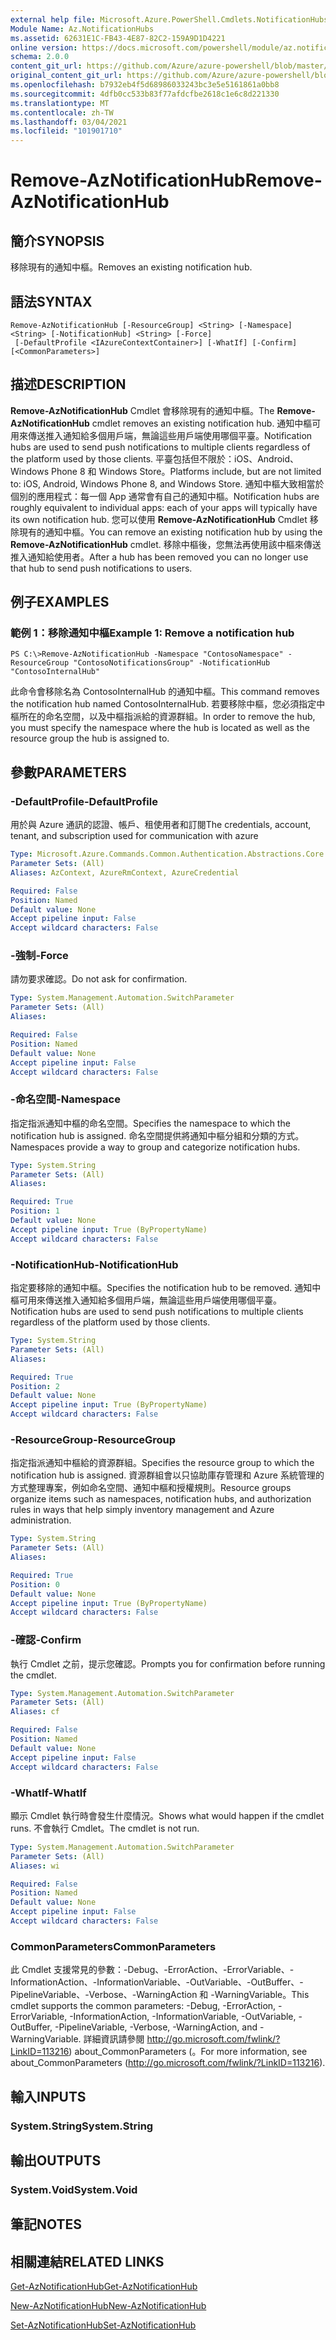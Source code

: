 ```yaml
---
external help file: Microsoft.Azure.PowerShell.Cmdlets.NotificationHubs.dll-Help.xml
Module Name: Az.NotificationHubs
ms.assetid: 62631E1C-FB43-4E87-82C2-159A9D1D4221
online version: https://docs.microsoft.com/powershell/module/az.notificationhubs/remove-aznotificationhub
schema: 2.0.0
content_git_url: https://github.com/Azure/azure-powershell/blob/master/src/NotificationHubs/NotificationHubs/help/Remove-AzNotificationHub.md
original_content_git_url: https://github.com/Azure/azure-powershell/blob/master/src/NotificationHubs/NotificationHubs/help/Remove-AzNotificationHub.md
ms.openlocfilehash: b7932eb4f5d68986033243bc3e5e5161861a0bb8
ms.sourcegitcommit: 4dfb0cc533b83f77afdcfbe2618c1e6c8d221330
ms.translationtype: MT
ms.contentlocale: zh-TW
ms.lasthandoff: 03/04/2021
ms.locfileid: "101901710"
---
```

# <span data-ttu-id="a440c-101">Remove-AzNotificationHub</span><span class="sxs-lookup"><span data-stu-id="a440c-101">Remove-AzNotificationHub</span></span>

## <span data-ttu-id="a440c-102">簡介</span><span class="sxs-lookup"><span data-stu-id="a440c-102">SYNOPSIS</span></span>
<span data-ttu-id="a440c-103">移除現有的通知中樞。</span><span class="sxs-lookup"><span data-stu-id="a440c-103">Removes an existing notification hub.</span></span>

## <span data-ttu-id="a440c-104">語法</span><span class="sxs-lookup"><span data-stu-id="a440c-104">SYNTAX</span></span>

```
Remove-AzNotificationHub [-ResourceGroup] <String> [-Namespace] <String> [-NotificationHub] <String> [-Force]
 [-DefaultProfile <IAzureContextContainer>] [-WhatIf] [-Confirm] [<CommonParameters>]
```

## <span data-ttu-id="a440c-105">描述</span><span class="sxs-lookup"><span data-stu-id="a440c-105">DESCRIPTION</span></span>
<span data-ttu-id="a440c-106">**Remove-AzNotificationHub** Cmdlet 會移除現有的通知中樞。</span><span class="sxs-lookup"><span data-stu-id="a440c-106">The **Remove-AzNotificationHub** cmdlet removes an existing notification hub.</span></span>
<span data-ttu-id="a440c-107">通知中樞可用來傳送推入通知給多個用戶端，無論這些用戶端使用哪個平臺。</span><span class="sxs-lookup"><span data-stu-id="a440c-107">Notification hubs are used to send push notifications to multiple clients regardless of the platform used by those clients.</span></span>
<span data-ttu-id="a440c-108">平臺包括但不限於：iOS、Android、Windows Phone 8 和 Windows Store。</span><span class="sxs-lookup"><span data-stu-id="a440c-108">Platforms include, but are not limited to: iOS, Android, Windows Phone 8, and Windows Store.</span></span>
<span data-ttu-id="a440c-109">通知中樞大致相當於個別的應用程式：每一個 App 通常會有自己的通知中樞。</span><span class="sxs-lookup"><span data-stu-id="a440c-109">Notification hubs are roughly equivalent to individual apps: each of your apps will typically have its own notification hub.</span></span>
<span data-ttu-id="a440c-110">您可以使用 **Remove-AzNotificationHub** Cmdlet 移除現有的通知中樞。</span><span class="sxs-lookup"><span data-stu-id="a440c-110">You can remove an existing notification hub by using the **Remove-AzNotificationHub** cmdlet.</span></span>
<span data-ttu-id="a440c-111">移除中樞後，您無法再使用該中樞來傳送推入通知給使用者。</span><span class="sxs-lookup"><span data-stu-id="a440c-111">After a hub has been removed you can no longer use that hub to send push notifications to users.</span></span>

## <span data-ttu-id="a440c-112">例子</span><span class="sxs-lookup"><span data-stu-id="a440c-112">EXAMPLES</span></span>

### <span data-ttu-id="a440c-113">範例 1：移除通知中樞</span><span class="sxs-lookup"><span data-stu-id="a440c-113">Example 1: Remove a notification hub</span></span>
```
PS C:\>Remove-AzNotificationHub -Namespace "ContosoNamespace" -ResourceGroup "ContosoNotificationsGroup" -NotificationHub "ContosoInternalHub"
```

<span data-ttu-id="a440c-114">此命令會移除名為 ContosoInternalHub 的通知中樞。</span><span class="sxs-lookup"><span data-stu-id="a440c-114">This command removes the notification hub named ContosoInternalHub.</span></span>
<span data-ttu-id="a440c-115">若要移除中樞，您必須指定中樞所在的命名空間，以及中樞指派給的資源群組。</span><span class="sxs-lookup"><span data-stu-id="a440c-115">In order to remove the hub, you must specify the namespace where the hub is located as well as the resource group the hub is assigned to.</span></span>

## <span data-ttu-id="a440c-116">參數</span><span class="sxs-lookup"><span data-stu-id="a440c-116">PARAMETERS</span></span>

### <span data-ttu-id="a440c-117">-DefaultProfile</span><span class="sxs-lookup"><span data-stu-id="a440c-117">-DefaultProfile</span></span>
<span data-ttu-id="a440c-118">用於與 Azure 通訊的認證、帳戶、租使用者和訂閱</span><span class="sxs-lookup"><span data-stu-id="a440c-118">The credentials, account, tenant, and subscription used for communication with azure</span></span>

```yaml
Type: Microsoft.Azure.Commands.Common.Authentication.Abstractions.Core.IAzureContextContainer
Parameter Sets: (All)
Aliases: AzContext, AzureRmContext, AzureCredential

Required: False
Position: Named
Default value: None
Accept pipeline input: False
Accept wildcard characters: False
```

### <span data-ttu-id="a440c-119">-強制</span><span class="sxs-lookup"><span data-stu-id="a440c-119">-Force</span></span>
<span data-ttu-id="a440c-120">請勿要求確認。</span><span class="sxs-lookup"><span data-stu-id="a440c-120">Do not ask for confirmation.</span></span>

```yaml
Type: System.Management.Automation.SwitchParameter
Parameter Sets: (All)
Aliases:

Required: False
Position: Named
Default value: None
Accept pipeline input: False
Accept wildcard characters: False
```

### <span data-ttu-id="a440c-121">-命名空間</span><span class="sxs-lookup"><span data-stu-id="a440c-121">-Namespace</span></span>
<span data-ttu-id="a440c-122">指定指派通知中樞的命名空間。</span><span class="sxs-lookup"><span data-stu-id="a440c-122">Specifies the namespace to which the notification hub is assigned.</span></span>
<span data-ttu-id="a440c-123">命名空間提供將通知中樞分組和分類的方式。</span><span class="sxs-lookup"><span data-stu-id="a440c-123">Namespaces provide a way to group and categorize notification hubs.</span></span>

```yaml
Type: System.String
Parameter Sets: (All)
Aliases:

Required: True
Position: 1
Default value: None
Accept pipeline input: True (ByPropertyName)
Accept wildcard characters: False
```

### <span data-ttu-id="a440c-124">-NotificationHub</span><span class="sxs-lookup"><span data-stu-id="a440c-124">-NotificationHub</span></span>
<span data-ttu-id="a440c-125">指定要移除的通知中樞。</span><span class="sxs-lookup"><span data-stu-id="a440c-125">Specifies the notification hub to be removed.</span></span>
<span data-ttu-id="a440c-126">通知中樞可用來傳送推入通知給多個用戶端，無論這些用戶端使用哪個平臺。</span><span class="sxs-lookup"><span data-stu-id="a440c-126">Notification hubs are used to send push notifications to multiple clients regardless of the platform used by those clients.</span></span>

```yaml
Type: System.String
Parameter Sets: (All)
Aliases:

Required: True
Position: 2
Default value: None
Accept pipeline input: True (ByPropertyName)
Accept wildcard characters: False
```

### <span data-ttu-id="a440c-127">-ResourceGroup</span><span class="sxs-lookup"><span data-stu-id="a440c-127">-ResourceGroup</span></span>
<span data-ttu-id="a440c-128">指定指派通知中樞給的資源群組。</span><span class="sxs-lookup"><span data-stu-id="a440c-128">Specifies the resource group to which the notification hub is assigned.</span></span>
<span data-ttu-id="a440c-129">資源群組會以只協助庫存管理和 Azure 系統管理的方式整理專案，例如命名空間、通知中樞和授權規則。</span><span class="sxs-lookup"><span data-stu-id="a440c-129">Resource groups organize items such as namespaces, notification hubs, and authorization rules in ways that help simply inventory management and Azure administration.</span></span>

```yaml
Type: System.String
Parameter Sets: (All)
Aliases:

Required: True
Position: 0
Default value: None
Accept pipeline input: True (ByPropertyName)
Accept wildcard characters: False
```

### <span data-ttu-id="a440c-130">-確認</span><span class="sxs-lookup"><span data-stu-id="a440c-130">-Confirm</span></span>
<span data-ttu-id="a440c-131">執行 Cmdlet 之前，提示您確認。</span><span class="sxs-lookup"><span data-stu-id="a440c-131">Prompts you for confirmation before running the cmdlet.</span></span>

```yaml
Type: System.Management.Automation.SwitchParameter
Parameter Sets: (All)
Aliases: cf

Required: False
Position: Named
Default value: None
Accept pipeline input: False
Accept wildcard characters: False
```

### <span data-ttu-id="a440c-132">-WhatIf</span><span class="sxs-lookup"><span data-stu-id="a440c-132">-WhatIf</span></span>
<span data-ttu-id="a440c-133">顯示 Cmdlet 執行時會發生什麼情況。</span><span class="sxs-lookup"><span data-stu-id="a440c-133">Shows what would happen if the cmdlet runs.</span></span> <span data-ttu-id="a440c-134">不會執行 Cmdlet。</span><span class="sxs-lookup"><span data-stu-id="a440c-134">The cmdlet is not run.</span></span>

```yaml
Type: System.Management.Automation.SwitchParameter
Parameter Sets: (All)
Aliases: wi

Required: False
Position: Named
Default value: None
Accept pipeline input: False
Accept wildcard characters: False
```

### <span data-ttu-id="a440c-135">CommonParameters</span><span class="sxs-lookup"><span data-stu-id="a440c-135">CommonParameters</span></span>
<span data-ttu-id="a440c-136">此 Cmdlet 支援常見的參數：-Debug、-ErrorAction、-ErrorVariable、-InformationAction、-InformationVariable、-OutVariable、-OutBuffer、-PipelineVariable、-Verbose、-WarningAction 和 -WarningVariable。</span><span class="sxs-lookup"><span data-stu-id="a440c-136">This cmdlet supports the common parameters: -Debug, -ErrorAction, -ErrorVariable, -InformationAction, -InformationVariable, -OutVariable, -OutBuffer, -PipelineVariable, -Verbose, -WarningAction, and -WarningVariable.</span></span> <span data-ttu-id="a440c-137">詳細資訊請參閱 http://go.microsoft.com/fwlink/?LinkID=113216) about_CommonParameters (。</span><span class="sxs-lookup"><span data-stu-id="a440c-137">For more information, see about_CommonParameters (http://go.microsoft.com/fwlink/?LinkID=113216).</span></span>

## <span data-ttu-id="a440c-138">輸入</span><span class="sxs-lookup"><span data-stu-id="a440c-138">INPUTS</span></span>

### <span data-ttu-id="a440c-139">System.String</span><span class="sxs-lookup"><span data-stu-id="a440c-139">System.String</span></span>

## <span data-ttu-id="a440c-140">輸出</span><span class="sxs-lookup"><span data-stu-id="a440c-140">OUTPUTS</span></span>

### <span data-ttu-id="a440c-141">System.Void</span><span class="sxs-lookup"><span data-stu-id="a440c-141">System.Void</span></span>

## <span data-ttu-id="a440c-142">筆記</span><span class="sxs-lookup"><span data-stu-id="a440c-142">NOTES</span></span>

## <span data-ttu-id="a440c-143">相關連結</span><span class="sxs-lookup"><span data-stu-id="a440c-143">RELATED LINKS</span></span>

[<span data-ttu-id="a440c-144">Get-AzNotificationHub</span><span class="sxs-lookup"><span data-stu-id="a440c-144">Get-AzNotificationHub</span></span>](./Get-AzNotificationHub.md)

[<span data-ttu-id="a440c-145">New-AzNotificationHub</span><span class="sxs-lookup"><span data-stu-id="a440c-145">New-AzNotificationHub</span></span>](./New-AzNotificationHub.md)

[<span data-ttu-id="a440c-146">Set-AzNotificationHub</span><span class="sxs-lookup"><span data-stu-id="a440c-146">Set-AzNotificationHub</span></span>](./Set-AzNotificationHub.md)


